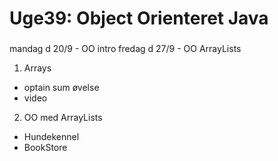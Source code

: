 # Uge39: Object Orienteret Java
### 
mandag d 20/9 - OO intro
fredag d 27/9 - OO ArrayLists


1) Arrays 
- optain sum øvelse
- video 

2) OO med ArrayLists
- Hundekennel
- BookStore



